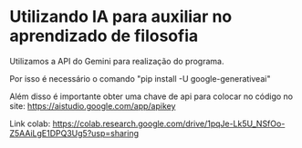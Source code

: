 # Utilizando IA para auxiliar no aprendizado de filosofia

Utilizamos a API do Gemini para realização do programa.

Por isso é necessário o comando "pip install -U google-generativeai"

Além disso é importante obter uma chave de api para colocar no código no site: https://aistudio.google.com/app/apikey  

Link colab: https://colab.research.google.com/drive/1pqJe-Lk5U_NSfOo-Z5AAiLgE1DPQ3Ug5?usp=sharing
